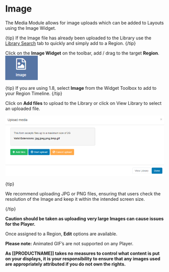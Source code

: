 <!--toc=widgets-->

# Image

The Media Module allows for image uploads which can be added to Layouts using the Image Widget.

{tip}
If the Image file has already been uploaded to the Library use the [Library Search](layouts_library_search.html) tab to quickly and simply add to a Region.
{/tip}

Click on the **Image Widget** on the toolbar,  add / drag to the target **Region**.  ![Image Widget](img/v2_media_image_widget.png)

{tip}
If you are using 1.8, select **Image** from the Widget Toolbox to add to your Region Timeline.
{/tip}

Click on **Add files** to upload to the Library or click on View Library to select an uploaded file.

![Add Image File](img/v2_media_add_image.png)

{tip}

We recommend uploading JPG or PNG files, ensuring that users check the resolution of the Image and keep it within the intended screen size.

{/tip}

**Caution should be taken as uploading very large Images can cause issues for the Player.**

Once assigned to a Region, **Edit** options are available.



**Please note:** Animated GIF’s are not supported on any Player.



**As [[PRODUCTNAME]] takes no measures to control what content is put on your displays, it is your responsibility to ensure that any images used are appropriately attributed if you do not own the rights.**
